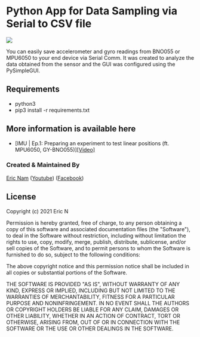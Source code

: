 # Python App for Data Sampling via Serial to CSV file

![](app_demo.gif)

You can easily save accelerometer and gyro readings from BNO055 or MPU6050 to your end device via Serial Comm. It was created to analyze the data obtained from the sensor and the GUI was configured using the PySimpleGUI. 

## Requirements
- python3
- pip3 install -r requirements.txt

## More information is available here
* [IMU | Ep.1: Preparing an experiment to test linear positions (ft. MPU6050, GY-BNO055)][[Video]](https://youtu.be/3-IBOJ5FQvI)

### Created & Maintained By
[Eric Nam](https://github.com/0015)
([Youtube](https://www.youtube.com/channel/UCRr2LnXXXuHn4z0rBvpfG7w))
([Facebook](https://www.facebook.com/groups/138965931539175))

## License

Copyright (c) 2021 Eric N

Permission is hereby granted, free of charge, to any person obtaining
a copy of this software and associated documentation files (the
"Software"), to deal in the Software without restriction, including
without limitation the rights to use, copy, modify, merge, publish,
distribute, sublicense, and/or sell copies of the Software, and to
permit persons to whom the Software is furnished to do so, subject to
the following conditions:

The above copyright notice and this permission notice shall be
included in all copies or substantial portions of the Software.

THE SOFTWARE IS PROVIDED "AS IS", WITHOUT WARRANTY OF ANY KIND,
EXPRESS OR IMPLIED, INCLUDING BUT NOT LIMITED TO THE WARRANTIES OF
MERCHANTABILITY, FITNESS FOR A PARTICULAR PURPOSE AND
NONINFRINGEMENT. IN NO EVENT SHALL THE AUTHORS OR COPYRIGHT HOLDERS BE
LIABLE FOR ANY CLAIM, DAMAGES OR OTHER LIABILITY, WHETHER IN AN ACTION
OF CONTRACT, TORT OR OTHERWISE, ARISING FROM, OUT OF OR IN CONNECTION
WITH THE SOFTWARE OR THE USE OR OTHER DEALINGS IN THE SOFTWARE.



